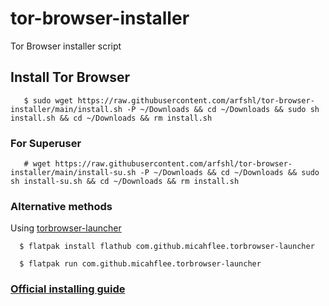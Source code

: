 # tor-browser-installer
Tor Browser installer script
## Install Tor Browser

       $ sudo wget https://raw.githubusercontent.com/arfshl/tor-browser-installer/main/install.sh -P ~/Downloads && cd ~/Downloads && sudo sh install.sh && cd ~/Downloads && rm install.sh
 
### For Superuser

       # wget https://raw.githubusercontent.com/arfshl/tor-browser-installer/main/install-su.sh -P ~/Downloads && cd ~/Downloads && sudo sh install-su.sh && cd ~/Downloads && rm install.sh

### Alternative methods
Using [torbrowser-launcher](https://github.com/micahflee/torbrowser-launcher)

      $ flatpak install flathub com.github.micahflee.torbrowser-launcher

      $ flatpak run com.github.micahflee.torbrowser-launcher

### [Official installing guide](https://tb-manual.torproject.org/installation/)
